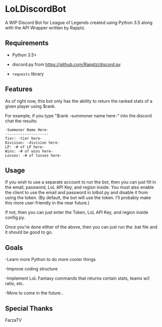 # LoLDiscordBot
A WIP Discord Bot for League of Legends created using Python 3.5 along with the API Wrapper written by Rapptz.

## Requirements
* Python 3.5+

* discord.py from https://github.com/Rapptz/discord.py

* ```requests``` library

## Features
As of right now, this bot only has the ability to return the ranked stats of a given player using $rank.

For example, if you type "$rank -summoner name here-" into the discord chat the results:
```
-Summoner Name Here-
--------------------
Tier: -tier here-
Division: -division here-
LP: -# of LP here-
Wins: -# of wins here-
Losses: -# of losses here-
```

## Usage
If you wish to use a separate account to run the bot, then you can just fill in the email, password, LoL API Key, and
region inside. You must also enable the client to use the email and password in lolbot.py and disable it from using
the token. (By default, the bot will use the token. I'll probably make this more user-friendly in the near future.)

If not, then you can just enter the Token, LoL API Key, and region inside config.py.

Once you're done either of the above, then you can just run the .bat file and it should be good to go.

## Goals
-Learn more Python to do more cooler things

-Improve coding structure

-Implement LoL Fantasy commands that returns certain stats, teams w/l ratio, etc.

-More to come in the future..

## Special Thanks
FarzaTV
